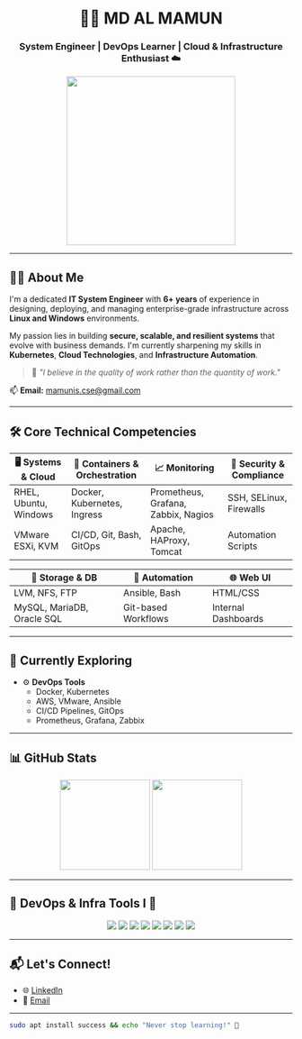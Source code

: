 <!-- GitHub Profile README -->

<h1 align="center">👨‍💻 MD AL MAMUN</h1>
<h3 align="center">System Engineer | DevOps Learner | Cloud & Infrastructure Enthusiast ☁️</h3>

<p align="center">
  <img src="https://raw.githubusercontent.com/rajput2107/rajput2107/master/dev.gif" width="300" />
</p>

---

## 🧑‍💼 About Me

I'm a dedicated **IT System Engineer** with **6+ years** of experience in designing, deploying, and managing enterprise-grade infrastructure across **Linux and Windows** environments.

My passion lies in building **secure, scalable, and resilient systems** that evolve with business demands. I'm currently sharpening my skills in **Kubernetes**, **Cloud Technologies**, and **Infrastructure Automation**.

> 💬 _"I believe in the quality of work rather than the quantity of work."_

📫 **Email:** [mamunis.cse@gmail.com](mailto:mamunis.cse@gmail.com)

---

## 🛠️ Core Technical Competencies

| 🖥️ Systems & Cloud | 🐳 Containers & Orchestration | 📈 Monitoring | 🔐 Security & Compliance |
|-------------------|-------------------------------|---------------|--------------------------|
| RHEL, Ubuntu, Windows | Docker, Kubernetes, Ingress | Prometheus, Grafana, Zabbix, Nagios | SSH, SELinux, Firewalls |
| VMware ESXi, KVM | CI/CD, Git, Bash, GitOps | Apache, HAProxy, Tomcat | Automation Scripts |

| 💾 Storage & DB | 🧰 Automation | 🌐 Web UI |
|------------------|--------------|----------|
| LVM, NFS, FTP | Ansible, Bash | HTML/CSS |
| MySQL, MariaDB, Oracle SQL | Git-based Workflows | Internal Dashboards |

---

## 🔭 Currently Exploring

- ⚙️ **DevOps Tools**
    - Docker, Kubernetes
    - AWS, VMware, Ansible
    - CI/CD Pipelines, GitOps
    - Prometheus, Grafana, Zabbix  

---

## 📊 GitHub Stats

<p align="center">
  <img src="https://github-readme-stats.vercel.app/api?username=mamun&show_icons=true&theme=radical" height="160" />
  <img src="https://github-readme-stats.vercel.app/api/top-langs/?username=mamun&layout=compact&theme=radical" height="160" />
</p>

---

## 🚀 DevOps & Infra Tools I 💙

<p align="center">
  <img src="https://img.shields.io/badge/Docker-2496ED?logo=docker&logoColor=white&style=for-the-badge" />
  <img src="https://img.shields.io/badge/Kubernetes-326CE5?logo=kubernetes&logoColor=white&style=for-the-badge" />
  <img src="https://img.shields.io/badge/Linux-FCC624?logo=linux&logoColor=black&style=for-the-badge" />
  <img src="https://img.shields.io/badge/Prometheus-E6522C?logo=prometheus&logoColor=white&style=for-the-badge" />
  <img src="https://img.shields.io/badge/Grafana-F46800?logo=grafana&logoColor=white&style=for-the-badge" />
  <img src="https://img.shields.io/badge/Ansible-EE0000?logo=ansible&logoColor=white&style=for-the-badge" />
  <img src="https://img.shields.io/badge/Git-F05032?logo=git&logoColor=white&style=for-the-badge" />
  <img src="https://img.shields.io/badge/VMware-607078?logo=vmware&logoColor=white&style=for-the-badge" />
</p>

---

## 📬 Let's Connect!

- 🌐 [LinkedIn](https://www.linkedin.com/in/mamuniscse)  
- 📩 [Email](mailto:mamunis.cse@gmail.com)

---



```bash
sudo apt install success && echo "Never stop learning!" 🌱
